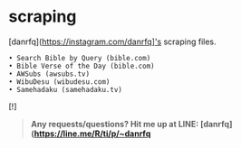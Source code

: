 # scraping
[danrfq](https://instagram.com/danrfq]'s scraping files.

```
• Search Bible by Query (bible.com)
• Bible Verse of the Day (bible.com)
• AWSubs (awsubs.tv)
• WibuDesu (wibudesu.com)
• Samehadaku (samehadaku.tv)
```

[!]
> **Any requests/questions? Hit me up at LINE: [danrfq](https://line.me/R/ti/p/~danrfq**
